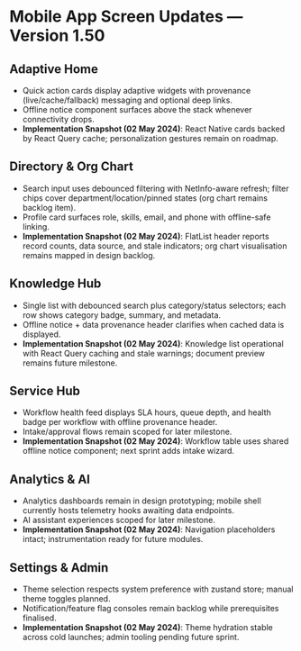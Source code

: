 # Mobile App Screen Updates — Version 1.50

## Adaptive Home
- Quick action cards display adaptive widgets with provenance (live/cache/fallback) messaging and optional deep links.
- Offline notice component surfaces above the stack whenever connectivity drops.
- **Implementation Snapshot (02 May 2024)**: React Native cards backed by React Query cache; personalization gestures remain on roadmap.

## Directory & Org Chart
- Search input uses debounced filtering with NetInfo-aware refresh; filter chips cover department/location/pinned states (org chart remains backlog item).
- Profile card surfaces role, skills, email, and phone with offline-safe linking.
- **Implementation Snapshot (02 May 2024)**: FlatList header reports record counts, data source, and stale indicators; org chart visualisation remains mapped in design backlog.

## Knowledge Hub
- Single list with debounced search plus category/status selectors; each row shows category badge, summary, and metadata.
- Offline notice + data provenance header clarifies when cached data is displayed.
- **Implementation Snapshot (02 May 2024)**: Knowledge list operational with React Query caching and stale warnings; document preview remains future milestone.

## Service Hub
- Workflow health feed displays SLA hours, queue depth, and health badge per workflow with offline provenance header.
- Intake/approval flows remain scoped for later milestone.
- **Implementation Snapshot (02 May 2024)**: Workflow table uses shared offline notice component; next sprint adds intake wizard.

## Analytics & AI
- Analytics dashboards remain in design prototyping; mobile shell currently hosts telemetry hooks awaiting data endpoints.
- AI assistant experiences scoped for later milestone.
- **Implementation Snapshot (02 May 2024)**: Navigation placeholders intact; instrumentation ready for future modules.

## Settings & Admin
- Theme selection respects system preference with zustand store; manual theme toggles planned.
- Notification/feature flag consoles remain backlog while prerequisites finalised.
- **Implementation Snapshot (02 May 2024)**: Theme hydration stable across cold launches; admin tooling pending future sprint.
